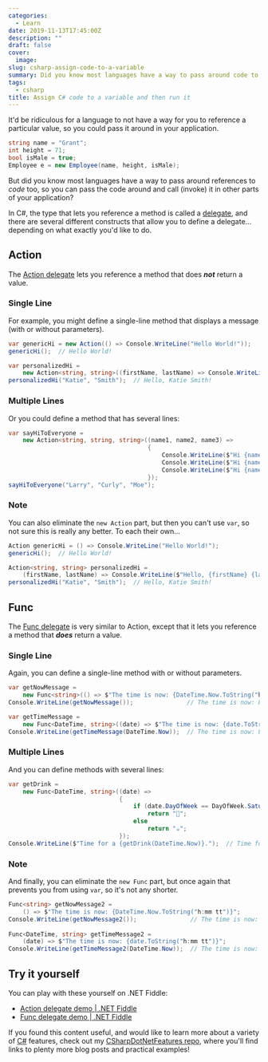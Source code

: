 ```yaml
---
categories:
  - Learn
date: 2019-11-13T17:45:00Z
description: ""
draft: false
cover:
  image:
slug: csharp-assign-code-to-a-variable
summary: Did you know most languages have a way to pass around code to other functions, so you can call (invoke) it in other parts of your application? In C#, it's called a delegate.
tags:
  - csharp
title: Assign C# code to a variable and then run it
---
```

It'd be ridiculous for a language to not have a way for you to reference a particular value, so you could pass it around in your application.

```csharp
string name = "Grant";
int height = 71;
bool isMale = true;
Employee e = new Employee(name, height, isMale);
```

But did you know most languages have a way to pass around references to _code_ too, so you can pass the code around and call (invoke) it in other parts of your application?

In C#, the type that lets you reference a method is called a [delegate](https://docs.microsoft.com/en-us/dotnet/csharp/programming-guide/delegates/), and there are several different constructs that allow you to define a delegate... depending on what exactly you'd like to do.

## Action

The [Action delegate](https://docs.microsoft.com/en-us/dotnet/api/system.action) lets you reference a method that does _**not**_ return a value.

### Single Line

For example, you might define a single-line method that displays a message (with or without parameters).

```csharp
var genericHi = new Action(() => Console.WriteLine("Hello World!"));
genericHi();  // Hello World!

var personalizedHi =
    new Action<string, string>((firstName, lastName) => Console.WriteLine($"Hello, {firstName} {lastName}!"));		
personalizedHi("Katie", "Smith");  // Hello, Katie Smith!
```

### Multiple Lines

Or you could define a method that has several lines:

```csharp
var sayHiToEveryone =
    new Action<string, string, string>((name1, name2, name3) =>
                                       {
                                           Console.WriteLine($"Hi {name1}!");
                                           Console.WriteLine($"Hi {name2}!");
                                           Console.WriteLine($"Hi {name3}!");
                                       });
sayHiToEveryone("Larry", "Curly", "Moe");
```

### Note

You can also eliminate the `new Action` part, but then you can't use `var`, so not sure this is really any better. To each their own...

```csharp
Action genericHi = () => Console.WriteLine("Hello World!");
genericHi();  // Hello World!

Action<string, string> personalizedHi =
    (firstName, lastName) => Console.WriteLine($"Hello, {firstName} {lastName}!");
personalizedHi("Katie", "Smith");  // Hello, Katie Smith!
```

## Func

The [Func delegate](https://docs.microsoft.com/en-us/dotnet/api/system.func-1) is very similar to Action, except that it lets you reference a method that _**does**_ return a value.

### Single Line

Again, you can define a single-line method with or without parameters.

```csharp
var getNowMessage =
    new Func<string>(() => $"The time is now: {DateTime.Now.ToString("h:mm tt")}");
Console.WriteLine(getNowMessage());               // The time is now: 8:24 PM

var getTimeMessage =
    new Func<DateTime, string>((date) => $"The time is now: {date.ToString("h:mm tt")}");
Console.WriteLine(getTimeMessage(DateTime.Now));  // The time is now: 8:24 PM
```

### Multiple Lines

And you can define methods with several lines:

```csharp
var getDrink =
    new Func<DateTime, string>((date) =>
                               {
                                   if (date.DayOfWeek == DayOfWeek.Saturday || date.DayOfWeek == DayOfWeek.Sunday)
                                       return "🍺";
                                   else
                                       return "☕";
                               });
Console.WriteLine($"Time for a {getDrink(DateTime.Now)}.");  // Time for a ☕.
```

### Note

And finally, you can eliminate the `new Func` part, but once again that prevents you from using `var`, so it's not any shorter.

```csharp
Func<string> getNowMessage2 =
    () => $"The time is now: {DateTime.Now.ToString("h:mm tt")}";
Console.WriteLine(getNowMessage2());               // The time is now: 8:24 PM
		
Func<DateTime, string> getTimeMessage2 =
    (date) => $"The time is now: {date.ToString("h:mm tt")}";
Console.WriteLine(getTimeMessage2(DateTime.Now));  // The time is now: 8:24 PM
```

## Try it yourself

You can play with these yourself on .NET Fiddle:

- [Action delegate demo | .NET Fiddle](https://dotnetfiddle.net/Widget/3kpajq)
- [Func delegate demo | .NET Fiddle](https://dotnetfiddle.net/Widget/VbkB8z)

If you found this content useful, and would like to learn more about a variety of [C#](https://grantwinney.com/tags/csharp/) features, check out my [CSharpDotNetFeatures repo](https://github.com/grantwinney/CSharpDotNetFeatures), where you'll find links to plenty more blog posts and practical examples!